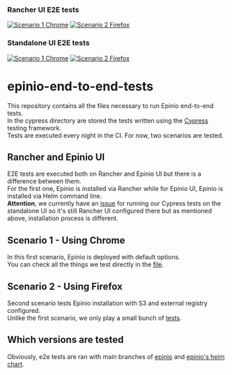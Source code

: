 ### Rancher UI E2E tests
[![Scenario 1 Chrome](https://github.com/epinio/epinio-end-to-end-tests/actions/workflows/scenario_1_chrome_rancher_ui.yml/badge.svg?branch=main)](https://github.com/epinio/epinio-end-to-end-tests/actions/workflows/scenario_1_chrome_rancher_ui.yml?query=branch%3Amain)
[![Scenario 2 Firefox](https://github.com/epinio/epinio-end-to-end-tests/actions/workflows/scenario_2_firefox_rancher_ui.yml/badge.svg?branch=main)](https://github.com/epinio/epinio-end-to-end-tests/actions/workflows/scenario_2_firefox_rancher_ui.yml?query=branch%3Amain)

### Standalone UI E2E tests
[![Scenario 1 Chrome](https://github.com/epinio/epinio-end-to-end-tests/actions/workflows/scenario_1_chrome_std_ui.yml/badge.svg?branch=main)](https://github.com/epinio/epinio-end-to-end-tests/actions/workflows/scenario_1_chrome_std_ui.yml?query=branch%3Amain)
[![Scenario 2 Firefox](https://github.com/epinio/epinio-end-to-end-tests/actions/workflows/scenario_2_firefox_std_ui.yml/badge.svg?branch=main)](https://github.com/epinio/epinio-end-to-end-tests/actions/workflows/scenario_2_firefox_std_ui.yml?query=branch%3Amain)

# epinio-end-to-end-tests
This repository contains all the files necessary to run Epinio end-to-end tests.</br>
In the cypress directory are stored the tests written using the [Cypress](https://www.cypress.io/) testing framework.</br>
Tests are executed every night in the CI. For now, two scenarios are tested.

## Rancher and Epinio UI
E2E tests are executed both on Rancher and Epinio UI but there is a difference between them.</br>
For the first one, Epinio is installed via Rancher while for Epinio UI, Epinio is installed via Helm command line.</br>
__Attention__, we currently have an [issue](https://github.com/epinio/ui/issues/88) for running our Cypress tests on the standalone UI so it's still Rancher UI configured there but as mentioned above, installation process is different.
## Scenario 1 - Using Chrome
In this first scenario, Epinio is deployed with default options. </br>
You can check all the things we test directly in the [file](./cypress/integration/scenarios/with_default_options.spec.ts).

## Scenario 2 - Using Firefox
Second scenario tests Epinio installation with S3 and external registry configured. </br>
Unlike the first scenario, we only play a small bunch of [tests](./cypress/integration/scenarios/with_s3_and_external_registry.spec.ts).

## Which versions are tested
Obviously, e2e tests are ran with main branches of [epinio](https://github.com/epinio/epinio) and [epinio's helm chart](https://github.com/epinio/helm-charts).

